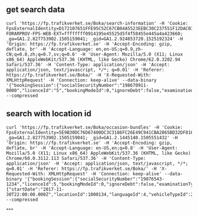 get search data
---------------

    curl 'https://fp.trafikverket.se/Boka/search-information' -H 'Cookie: FpsExternalIdentity=D172107651FFE95C52C67CB04A5523EEBC30C237551F12DAC03FDDF4ADA439547F1A8DC4E947DE31DE484DDDB88105D2D414785C9031AE6C58016A97A1372AC7A0029E5C5AF4CB67236BF48A0D441DE473FD252AE66B318906DF0642EB55FBAD6E1CD6B03D6FC6CA471D29503D2690D3DC7BF8CBCE7EFC1E74F5C4CC28C9800C27CEEABFC1693E4E5B47B90715393FEE; FORARPROV-FPS-WEB-EXT=ffffffff0914195e45525d5f4f58455e445a4a423660; _ga=GA1.2.827753902.1505159041; _gid=GA1.2.924853720.1525192324' -H 'Origin: https://fp.trafikverket.se' -H 'Accept-Encoding: gzip, deflate, br' -H 'Accept-Language: en,en-US;q=0.9,zh-CN;q=0.8,zh;q=0.7,sv;q=0.6' -H 'User-Agent: Mozilla/5.0 (X11; Linux x86_64) AppleWebKit/537.36 (KHTML, like Gecko) Chrome/62.0.3202.94 Safari/537.36' -H 'Content-Type: application/json' -H 'Accept: application/json, text/javascript, */*; q=0.01' -H 'Referer: https://fp.trafikverket.se/Boka/' -H 'X-Requested-With: XMLHttpRequest' -H 'Connection: keep-alive' --data-binary '{"bookingSession":{"socialSecurityNumber":"198670911-0000","licenceId":"5","bookingModeId":0,"ignoreDebt":false,"examinationTypeId":0,"rescheduleTypeId":"0"}}' --compressed


search with location id
-----------------------

    curl 'https://fp.trafikverket.se/Boka/occasion-bundles' -H 'Cookie: FpsExternalIdentity=5E9B30DC76D67400DC3C3186FC26E49C941CBA2865BD32DF8162E789CF418CD6194BB20A242628AD35EFC018758D43B8630BD4EE126056C18B002DF191ED5743E6C20F9627E00E18A35DC7EAB343746DC0746D6FFE2549BD441F289B7363012C70722E68009063A2B2E0E31F0F1B02FC6BFA398F2F70EEF578EE8331BB2097CE39168FBC3C5C6AB2B9978508F5DF2F47; _ga=GA1.2.827753902.1505159041; _gid=GA1.2.1445140.1505551432' -H 'Origin: https://fp.trafikverket.se' -H 'Accept-Encoding: gzip, deflate, br' -H 'Accept-Language: en-US,en;q=0.8' -H 'User-Agent: Mozilla/5.0 (X11; Linux x86_64) AppleWebKit/537.36 (KHTML, like Gecko) Chrome/60.0.3112.113 Safari/537.36' -H 'Content-Type: application/json' -H 'Accept: application/json, text/javascript, */*; q=0.01' -H 'Referer: https://fp.trafikverket.se/Boka/' -H 'X-Requested-With: XMLHttpRequest' -H 'Connection: keep-alive' --data-binary '{"bookingSession":{"socialSecurityNumber":"19876543-1234","licenceId":5,"bookingModeId":0,"ignoreDebt":false,"examinationTypeId":12},"occasionBundleQuery":{"startDate":"2017-11-30T22:00:00.000Z","locationId":1000134,"languageId":4,"vehicleTypeId":2,"tachographTypeId":1,"occasionChoiceId":1,"examinationTypeId":0}}' --compressed
"""
